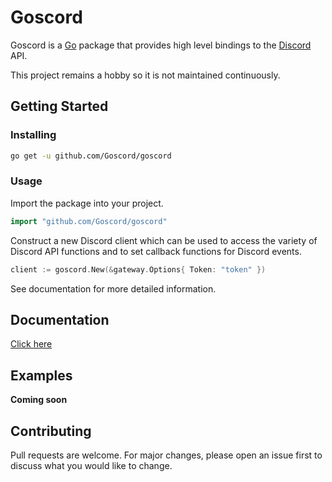 #  Goscord

Goscord is a [Go](https://golang.org/) package that provides high level 
bindings to the [Discord](https://discord.com/) API.

This project remains a hobby so it is not maintained continuously.

## Getting Started

### Installing

```sh
go get -u github.com/Goscord/goscord
```

### Usage

Import the package into your project.

```go
import "github.com/Goscord/goscord"
```

Construct a new Discord client which can be used to access the variety of 
Discord API functions and to set callback functions for Discord events.

```go
client := goscord.New(&gateway.Options{ Token: "token" })
```

See documentation for more detailed information.


## Documentation

[Click here](https://goscord.dev/documentation)

## Examples

**Coming soon**

## Contributing
Pull requests are welcome. For major changes, please open an issue first to discuss what you would like to change.
